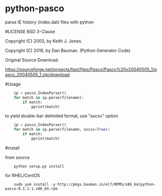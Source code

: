# python-pasco
parse IE history (index.dat) files with python


#LICENSE
BSD 3-Clause

Copyright (C) 2003, by Keith J. Jones.

Copyright (C) 2016, by Dan Bauman. (Python Generator Code)

Original Source Download.

https://sourceforge.net/projects/fast/files/Pasco/Pasco%20v20040505_1/pasco_20040505_1.zip/download


#Usage

``` python
    ip = pasco.IndexParser()
    for match in ip.parse(filename):
        if match:
            pprint(match)
```

to yield double-bar delimited format, use "ascsv" option

``` python
    ip = pasco.IndexParser()
    for match in ip.parse(filename, ascsv=True):
        if match:
            pprint(match)
```

#install

from source
```
    python setup.py install
```

for RHEL/CentOS
```
    sudo yum install -y http://pkgs.bauman.in/el7/RPMS/x86_64/python-pasco-0.1.1-1.x86_64.rpm
```
